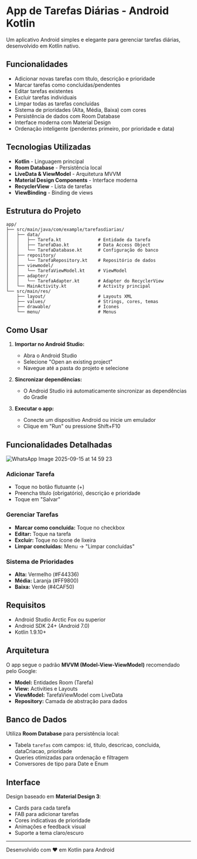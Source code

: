 # App de Tarefas Diárias - Android Kotlin

Um aplicativo Android simples e elegante para gerenciar tarefas diárias, desenvolvido em Kotlin nativo.

## Funcionalidades

-  Adicionar novas tarefas com título, descrição e prioridade
-  Marcar tarefas como concluídas/pendentes
-  Editar tarefas existentes
-  Excluir tarefas individuais
-  Limpar todas as tarefas concluídas
-  Sistema de prioridades (Alta, Média, Baixa) com cores
-  Persistência de dados com Room Database
-  Interface moderna com Material Design
-  Ordenação inteligente (pendentes primeiro, por prioridade e data)

## Tecnologias Utilizadas

- **Kotlin** - Linguagem principal
- **Room Database** - Persistência local
- **LiveData & ViewModel** - Arquitetura MVVM
- **Material Design Components** - Interface moderna
- **RecyclerView** - Lista de tarefas
- **ViewBinding** - Binding de views

## Estrutura do Projeto

```
app/
├── src/main/java/com/example/tarefasdiarias/
│   ├── data/
│   │   ├── Tarefa.kt              # Entidade da tarefa
│   │   ├── TarefaDao.kt           # Data Access Object
│   │   └── TarefaDatabase.kt      # Configuração do banco
│   ├── repository/
│   │   └── TarefaRepository.kt    # Repositório de dados
│   ├── viewmodel/
│   │   └── TarefaViewModel.kt     # ViewModel
│   ├── adapter/
│   │   └── TarefaAdapter.kt       # Adapter do RecyclerView
│   └── MainActivity.kt            # Activity principal
└── src/main/res/
    ├── layout/                    # Layouts XML
    ├── values/                    # Strings, cores, temas
    ├── drawable/                  # Ícones
    └── menu/                      # Menus
```

## Como Usar

1. **Importar no Android Studio:**
   - Abra o Android Studio
   - Selecione "Open an existing project"
   - Navegue até a pasta do projeto e selecione

2. **Sincronizar dependências:**
   - O Android Studio irá automaticamente sincronizar as dependências do Gradle

3. **Executar o app:**
   - Conecte um dispositivo Android ou inicie um emulador
   - Clique em "Run" ou pressione Shift+F10

## Funcionalidades Detalhadas

![WhatsApp Image 2025-09-15 at 14 59 23](https://github.com/user-attachments/assets/a3485da8-0707-4ecb-80a2-b55632cdf5f0)



### Adicionar Tarefa
- Toque no botão flutuante (+)
- Preencha título (obrigatório), descrição e prioridade
- Toque em "Salvar"

### Gerenciar Tarefas
- **Marcar como concluída:** Toque no checkbox
- **Editar:** Toque na tarefa
- **Excluir:** Toque no ícone de lixeira
- **Limpar concluídas:** Menu → "Limpar concluídas"

### Sistema de Prioridades
- **Alta:** Vermelho (#F44336)
- **Média:** Laranja (#FF9800)  
- **Baixa:** Verde (#4CAF50)

## Requisitos

- Android Studio Arctic Fox ou superior
- Android SDK 24+ (Android 7.0)
- Kotlin 1.9.10+

## Arquitetura

O app segue o padrão **MVVM (Model-View-ViewModel)** recomendado pelo Google:

- **Model:** Entidades Room (Tarefa)
- **View:** Activities e Layouts
- **ViewModel:** TarefaViewModel com LiveData
- **Repository:** Camada de abstração para dados

## Banco de Dados

Utiliza **Room Database** para persistência local:
- Tabela `tarefas` com campos: id, titulo, descricao, concluida, dataCriacao, prioridade
- Queries otimizadas para ordenação e filtragem
- Conversores de tipo para Date e Enum

## Interface

Design baseado em **Material Design 3**:
- Cards para cada tarefa
- FAB para adicionar tarefas
- Cores indicativas de prioridade
- Animações e feedback visual
- Suporte a tema claro/escuro

---

Desenvolvido com ❤️ em Kotlin para Android
